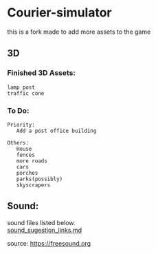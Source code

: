 # Courier-simulator
this is a fork made to add more assets to the game
## 3D
### Finished 3D Assets:
    lamp post
    traffic cone

### To Do:
    Priority:
       Add a post office building
       
    Others:
       House
       fences
       more roads
       cars
       porches
       parks(possibly)
       skyscrapers

## Sound:
sound files listed below. <br>
[sound_sugestion_links.md](sound_sugestion_links.md)

source: 
https://freesound.org
